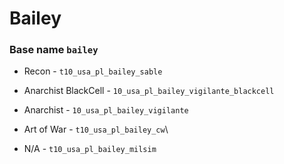 # Bailey
### Base name `bailey`

 - Recon - `t10_usa_pl_bailey_sable`

 - Anarchist BlackCell - `10_usa_pl_bailey_vigilante_blackcell`

 - Anarchist - `10_usa_pl_bailey_vigilante`
 
 - Art of War - `t10_usa_pl_bailey_cw`\

 -  N/A - `t10_usa_pl_bailey_milsim`
